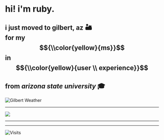 # hi! i'm ruby.

## i just moved to gilbert, az 🏜️ <br> for my $${\\color{yellow}{ms}}$$ in $${\\color{yellow}{user \\ experience}}$$ <br> from *arizona state university* 🎓

![Gilbert Weather](https://wttr.in/Gilbert.png?u&1n&lang=en)


---


![](https://wttr.in/Gilbert.png?m)


---





---

![Visits](https://visitor-badge.laobi.icu/badge?page_id=rubyhassan)


<!--
**rubyhassan/rubyhassan** is a ✨ _special_ ✨ repository because its `README.md` (this file) appears on your GitHub profile.

Here are some ideas to get you started:

- 🔭 I’m currently working on ...
- 🌱 I’m currently learning ...
- 👯 I’m looking to collaborate on ...
- 🤔 I’m looking for help with ...
- 💬 Ask me about ...
- 📫 How to reach me: ...
- 😄 Pronouns: ...
- ⚡ Fun fact: ...
-->
